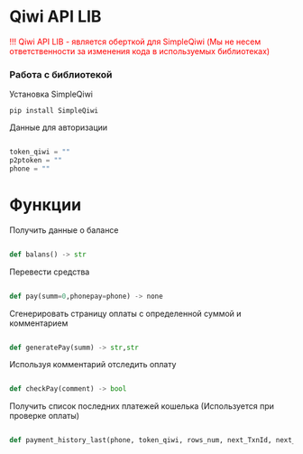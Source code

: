 # Qiwi API LIB

<p style="color:red;">!!! Qiwi API LIB - является оберткой для SimpleQiwi (Мы не несем ответственности за изменения кода в используемых библиотеках)</p>
<h3>Работа с библиотекой</h3>

Установка SimpleQiwi
```curl
pip install SimpleQiwi

```

Данные для авторизации

```python 

token_qiwi = ""
p2ptoken = ""
phone = ""

```

<h1>Функции</h1>


Получить данные о балансе
```python

def balans() -> str

```

Перевести средства
```python

def pay(summ=0,phonepay=phone) -> none

```

Сгенерировать страницу оплаты с определенной суммой и комментарием
```python

def generatePay(summ) -> str,str

```

Используя комментарий отследить оплату
```python

def checkPay(comment) -> bool

```

Получить список последних платежей кошелька (Используется при проверке оплаты)
```python

def payment_history_last(phone, token_qiwi, rows_num, next_TxnId, next_TxnDate) -> json

```
